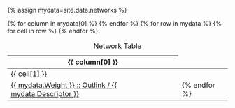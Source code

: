 {% assign mydata=site.data.networks %}

<table>
    <caption>Network Table</caption>
    <thead>
    {% for column in mydata[0] %}
        <th>{{ column[0] }}</th>
    {% endfor %}
    </thead>
    <tbody>
    {% for row in mydata %}
        <tr>
        {% for cell in row %}
            <td>{{ cell[1] }}</td>
            <tr><td>
            <a href="{{ mydata.Insides }}">{{ mydata.Weight }} :: Outlink / {{ mydata.Descriptor }}</a>
        </td><td>
        {% endfor %}
        </tr>
    {% endfor %}
    </tbody>
</table>
